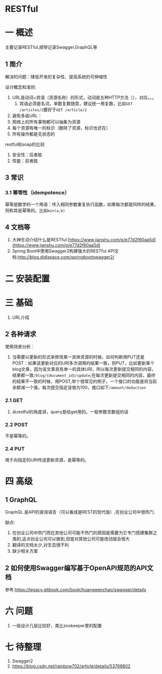 # RESTful
# 一 概述
主要记录RESTful,顺带记录Swagger,GraphQL等

## 1 简介
解决的问题：降低开发的复杂性、提高系统的可伸缩性

设计概念和准则:
1. URL是动词+宾语（资源名称）的形式，动词是五种HTTP方法（），对应。。。
   1. 宾语必须是名词，单数复数随意，建议统一用复数，比如`GET /articles/2`要好于`GET /article/2`
2. 避免多级URL：
1. 网络上的所有事物都可以抽象为资源
2. 每个资源有唯一的标识（删除了资源，标识也还在）
3. 所有操作都是无状态的

restful和soap的比较
1. 安全性：后者胜
2. 性能：前者胜

## 3 常识
### 3.1 幂等性（idempotence）
幂等是数学的一个用语：传入相同参数重复执行函数，如果每次都是同样的结果，则称其是幂等的。比如`min(a,b)`

## 4 文档等
1. 大神生动介绍什么是RESTful:[https://www.jianshu.com/p/e77d2f60aa5d](https://www.jianshu.com/p/e77d2f60aa5d)
2. Spring Boot中使用Swagger2构建强大的RESTful API文档:http://blog.didispace.com/springbootswagger2/

# 二 安装配置

# 三 基础
1. URL介绍

## 2 各种请求
使用场景分析：
1. 当需要以更新的形式来修改某一具体资源的时候，如何判断用PUT还是POST：如果该更新对应的URI多次调用的结果一致，则PUT，比如更新某个blog文章，因为该文章具有单一的具体URI，所以每次更新提交相同的内容，结果都一致`/blog/{document_id}/update`;在每次更新提交相同的内容，最终的结果不一致的时候，用POST,举个很常见的例子，一个接口的功能是将当前余额减一个值，每次提交指定该值为100，接口如下`/amount/deduction`

### 2.1 GET
1. 从restful的角度讲，query是给get用的。一般参数含数组的话

### 2.2 POST
不是幂等的。

### 2.4 PUT
用于向指定的URI传送更新资源，是幂等的。

# 四 高级
## 1 GraphQL
GraphQL 是API的查询语言（可以看成是REST的现代版）,在创业公司中很热门.

缺点:
1. 在创业公司中热门而在其他公司可能不热门的原因是需要为它专门搭建集群之类的,这点创业公司可以做到,但是对其他公司可能改动就会很大
2. 翻译的文档太少,对生态很不利
3. 缺少相关方案


## 2 如何使用Swagger编写基于OpenAPI规范的API文档
参考:https://legacy.gitbook.com/book/huangwenchao/swagger/details

# 六 问题
1. 一般设计几层比较好，类比zookeeper里的配置
   
# 七 待整理
1. Swagger2
2. https://blog.csdn.net/rainbow702/article/details/53768802